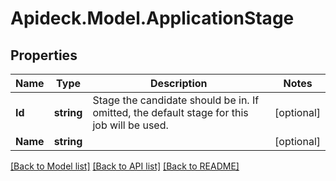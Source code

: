 # Apideck.Model.ApplicationStage

## Properties

Name | Type | Description | Notes
------------ | ------------- | ------------- | -------------
**Id** | **string** | Stage the candidate should be in. If omitted, the default stage for this job will be used. | [optional] 
**Name** | **string** |  | [optional] 

[[Back to Model list]](../README.md#documentation-for-models) [[Back to API list]](../README.md#documentation-for-api-endpoints) [[Back to README]](../README.md)

